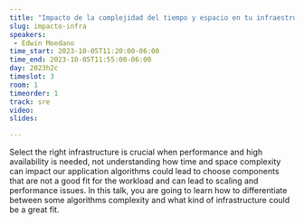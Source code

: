 ```yaml
---
title: "Impacto de la complejidad del tiempo y espacio en tu infraestructura"
slug: impacto-infra
speakers:
 - Edwin Moedano
time_start: 2023-10-05T11:20:00-06:00
time_end: 2023-10-05T11:55:00-06:00
day: 2023h2c
timeslot: 3
room: 1
timeorder: 1
track: sre
video: 
slides: 

---
```


Select the right infrastructure is crucial when performance and high availability is needed, not understanding how time and space complexity can impact our application algorithms could lead to choose components that are not a good fit for the workload and can lead to scaling and performance issues. In this talk, you are going to learn how to differentiate between some algorithms complexity and what kind of infrastructure could be a great fit.